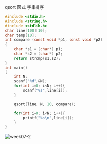 qsort 函式 字串排序
```C
#include <stdio.h>
#include <string.h>
#include <stdlib.h>
char line[100][10];
char temp[10];
int compare (const void *p1, const void *p2)
{
    char *s1 = (char*) p1;
    char *s2 = (char*) p2;
    return strcmp(s1,s2);
}
int main()
{
	int N;
	scanf("%d",&N);
	for(int i=0; i<N; i++){
		scanf("%s",line[i]);
	}

	qsort(line, N, 10, compare);

	for(int i=0; i<N; i++){
		printf("%s\n",line[i]);
	}
}
```
![week07-2](https://user-images.githubusercontent.com/79676872/114122811-a40aac00-9923-11eb-9307-6983f7be14b7.png)
